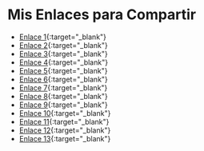 # Mis Enlaces para Compartir

- [Enlace 1](https://filemoon.sx/d/rcd3ow5tjh67){:target="_blank"}
- [Enlace 2](https://filemoon.sx/d/ktbhiprz94d7){:target="_blank"}
- [Enlace 3](https://filemoon.sx/d/hmy4zcfsv73a){:target="_blank"}
- [Enlace 4](https://filemoon.sx/d/npx8vstig6ji){:target="_blank"}
- [Enlace 5](https://filemoon.sx/d/8srmn8slx27x){:target="_blank"}
- [Enlace 6](https://filemoon.sx/d/nob3wlqwx0m8){:target="_blank"}
- [Enlace 7](https://filemoon.sx/d/4zhxbrkuwfxk){:target="_blank"}
- [Enlace 8](https://filemoon.sx/d/6plnx44w7eue){:target="_blank"}
- [Enlace 9](https://filemoon.sx/d/l4a40ho5thrt){:target="_blank"}
- [Enlace 10](https://filemoon.sx/d/pxi59l06z9ip){:target="_blank"}
- [Enlace 11](https://filemoon.sx/d/at99fooq230a){:target="_blank"}
- [Enlace 12](https://filemoon.sx/d/mux6u60i72bd){:target="_blank"}
- [Enlace 13](https://filemoon.sx/d/r63qa339a7hh){:target="_blank"}
